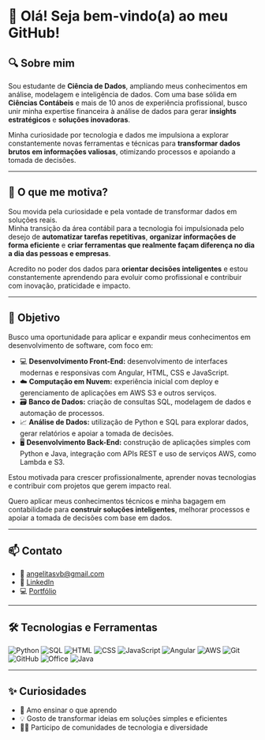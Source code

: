 # 👋 Olá! Seja bem-vindo(a) ao meu GitHub!

## 🔍 Sobre mim
Sou estudante de **Ciência de Dados**, ampliando meus conhecimentos em análise, modelagem e inteligência de dados. Com uma base sólida em **Ciências Contábeis** e mais de 10 anos de experiência profissional, busco unir minha expertise financeira à análise de dados para gerar **insights estratégicos** e **soluções inovadoras**.

Minha curiosidade por tecnologia e dados me impulsiona a explorar constantemente novas ferramentas e técnicas para **transformar dados brutos em informações valiosas**, otimizando processos e apoiando a tomada de decisões.

---

## 🚀 O que me motiva?
Sou movida pela curiosidade e pela vontade de transformar dados em soluções reais.  
Minha transição da área contábil para a tecnologia foi impulsionada pelo desejo de **automatizar tarefas repetitivas**, **organizar informações de forma eficiente** e **criar ferramentas que realmente façam diferença no dia a dia das pessoas e empresas**.

Acredito no poder dos dados para **orientar decisões inteligentes** e estou constantemente aprendendo para evoluir como profissional e contribuir com inovação, praticidade e impacto.


---

## 🎯 Objetivo

Busco uma oportunidade para aplicar e expandir meus conhecimentos em desenvolvimento de software, com foco em:


- 💻 **Desenvolvimento Front-End:** desenvolvimento de interfaces modernas e responsivas com Angular, HTML, CSS e JavaScript.
- ☁️ **Computação em Nuvem:** experiência inicial com deploy e gerenciamento de aplicações em AWS S3 e outros serviços.
- 🗃️ **Banco de Dados:** criação de consultas SQL, modelagem de dados e automação de processos.
- 📈 **Análise de Dados:** utilização de Python e SQL para explorar dados, gerar relatórios e apoiar a tomada de decisões.
- 🖥️ **Desenvolvimento Back-End:** construção de aplicações simples com Python e Java, integração com APIs REST e uso de serviços AWS, como Lambda e S3.


Estou motivada para crescer profissionalmente, aprender novas tecnologias e contribuir com projetos que gerem impacto real.


Quero aplicar meus conhecimentos técnicos e minha bagagem em contabilidade para **construir soluções inteligentes**, melhorar processos e apoiar a tomada de decisões com base em dados.

---

## 📫 Contato 
- 📧 angelitasvb@gmail.com  
- 💼 [LinkedIn](https://www.linkedin.com/in/angelita-da-silva-vilas-boas)  
- 💻 [Portfólio](https://github.com/AngelitaSVB/portfolio)

---

## 🛠️ Tecnologias e Ferramentas

![Python](https://img.shields.io/badge/-Python-3776AB?style=flat&logo=python&logoColor=white)
![SQL](https://img.shields.io/badge/-SQL-4479A1?style=flat&logo=mysql&logoColor=white)
![HTML](https://img.shields.io/badge/-HTML5-E34F26?style=flat&logo=html5&logoColor=white)
![CSS](https://img.shields.io/badge/-CSS3-1572B6?style=flat&logo=css3&logoColor=white)
![JavaScript](https://img.shields.io/badge/-JavaScript-F7DF1E?style=flat&logo=javascript&logoColor=black)
![Angular](https://img.shields.io/badge/-Angular-DD0031?style=flat&logo=angular&logoColor=white)
![AWS](https://img.shields.io/badge/-AWS-232F3E?style=flat&logo=amazon-aws&logoColor=white)
![Git](https://img.shields.io/badge/-Git-F05032?style=flat&logo=git&logoColor=white)
![GitHub](https://img.shields.io/badge/-GitHub-181717?style=flat&logo=github&logoColor=white)
![Office](https://img.shields.io/badge/-Microsoft%20Office-D83B01?style=flat&logo=microsoft-office&logoColor=white)
![Java](https://img.shields.io/badge/-Java-007396?style=flat&logo=java&logoColor=white)

---

## ✨ Curiosidades
- 📘 Amo ensinar o que aprendo  
- 💡 Gosto de transformar ideias em soluções simples e eficientes  
- 👩‍💻 Participo de comunidades de tecnologia e diversidade



